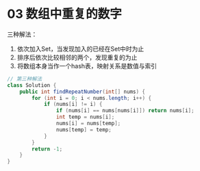 # 03 数组中重复的数字

三种解法：
1. 依次加入Set，当发现加入的已经在Set中时为止
2. 排序后依次比较相邻的两个，发现重复的为止
3. 将数组本身当作一个hash表，映射关系是数值与索引

```java
// 第三种解法
class Solution {
    public int findRepeatNumber(int[] nums) {
        for (int i = 0; i < nums.length; i++) {
            if (nums[i] != i) {
                if (nums[i] == nums[nums[i]]) return nums[i];
                int temp = nums[i];
                nums[i] = nums[temp];
                nums[temp] = temp;
            }
        }
        return -1;
    }
}
```
